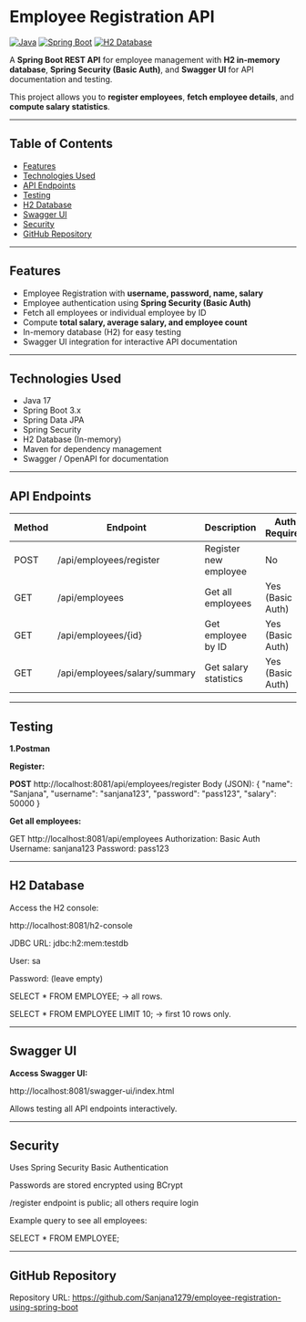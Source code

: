 # Employee Registration API

[![Java](https://img.shields.io/badge/Java-17-blue)](https://www.java.com/)
[![Spring Boot](https://img.shields.io/badge/Spring%20Boot-3.x-brightgreen)](https://spring.io/projects/spring-boot)
[![H2 Database](https://img.shields.io/badge/H2-Database-orange)](https://www.h2database.com/)


A **Spring Boot REST API** for employee management with **H2 in-memory database**, **Spring Security (Basic Auth)**, and **Swagger UI** for API documentation and testing.  

This project allows you to **register employees**, **fetch employee details**, and **compute salary statistics**.

---

## **Table of Contents**

- [Features](#features)  
- [Technologies Used](#technologies-used)   
- [API Endpoints](#api-endpoints)  
- [Testing](#testing)  
- [H2 Database](#h2-database)  
- [Swagger UI](#swagger-ui)  
- [Security](#security)  
- [GitHub Repository](#github-repository)

---

## **Features**

- Employee Registration with **username, password, name, salary**  
- Employee authentication using **Spring Security (Basic Auth)**  
- Fetch all employees or individual employee by ID  
- Compute **total salary, average salary, and employee count**  
- In-memory database (H2) for easy testing  
- Swagger UI integration for interactive API documentation  

---

## **Technologies Used**

- Java 17  
- Spring Boot 3.x  
- Spring Data JPA  
- Spring Security  
- H2 Database (In-memory)  
- Maven for dependency management  
- Swagger / OpenAPI for documentation  

---

## **API Endpoints**
| Method | Endpoint                      | Description           | Auth Required    |
| ------ | ----------------------------- | --------------------- | ---------------- |
| POST   | /api/employees/register       | Register new employee | No               |
| GET    | /api/employees                | Get all employees     | Yes (Basic Auth) |
| GET    | /api/employees/{id}           | Get employee by ID    | Yes (Basic Auth) |
| GET    | /api/employees/salary/summary | Get salary statistics | Yes (Basic Auth) |


---
## **Testing**
**1.Postman**

**Register:**

**POST** http://localhost:8081/api/employees/register
Body (JSON):
{
  "name": "Sanjana",
  "username": "sanjana123",
  "password": "pass123",
  "salary": 50000
}


**Get all employees:**

GET http://localhost:8081/api/employees
Authorization: Basic Auth
Username: sanjana123
Password: pass123

---
## **H2 Database**

Access the H2 console:

http://localhost:8081/h2-console


JDBC URL: jdbc:h2:mem:testdb

User: sa

Password: (leave empty)

SELECT * FROM EMPLOYEE; → all rows.

SELECT * FROM EMPLOYEE LIMIT 10; → first 10 rows only.

---

## **Swagger UI**

**Access Swagger UI:**

http://localhost:8081/swagger-ui/index.html

Allows testing all API endpoints interactively.

---
## **Security**

Uses Spring Security Basic Authentication

Passwords are stored encrypted using BCrypt

/register endpoint is public; all others require login

Example query to see all employees:

SELECT * FROM EMPLOYEE;

---
## **GitHub Repository**

Repository URL:
https://github.com/Sanjana1279/employee-registration-using-spring-boot

